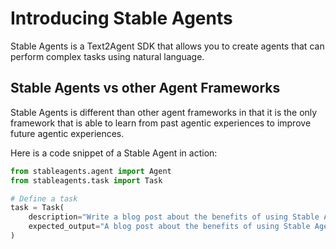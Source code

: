 # Introducing Stable Agents

Stable Agents is a Text2Agent SDK that allows you to create agents that can perform complex tasks using natural language.

## Stable Agents vs other Agent Frameworks

Stable Agents is different than other agent frameworks in that it is the only framework that is able to learn from past agentic experiences to improve future agentic experiences.

Here is a code snippet of a Stable Agent in action:

```python
from stableagents.agent import Agent
from stableagents.task import Task

# Define a task
task = Task(
    description="Write a blog post about the benefits of using Stable Agents",
    expected_output="A blog post about the benefits of using Stable Agents"
)
```




